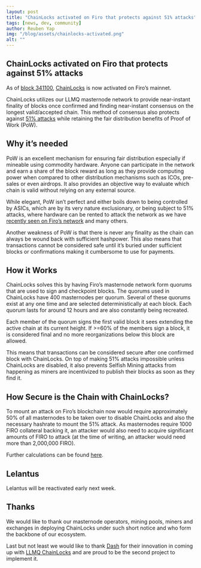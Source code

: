 ```yaml
---
layout: post
title: "ChainLocks activated on Firo that protects against 51% attacks"
tags: [news, dev, community]
author: Reuben Yap
img: "/blog/assets/chainlocks-activated.png"
alt: ""
---
```


## ChainLocks activated on Firo that protects against 51% attacks

As of [block 341100](https://explorer.firo.org/block/1ca6cbd9f6e13db8e0e1db0b77f8b1a037b01c69558214bc1ae2ce1f81da4890), [ChainLocks](https://github.com/dashpay/dips/blob/master/dip-0008.md) is now activated on Firo’s mainnet.

ChainLocks utilizes our LLMQ masternode network to provide near-instant finality of blocks once confirmed and finding near-instant consensus on the longest valid/accepted chain. This method of consensus also protects against [51% attacks](https://www.investopedia.com/terms/1/51-attack.asp) while retaining the fair distribution benefits of Proof of Work (PoW).

## Why it’s needed

PoW is an excellent mechanism for ensuring fair distribution especially if mineable using commodity hardware. Anyone can participate in the network and earn a share of the block reward as long as they provide computing power when compared to other distribution mechanisms such as ICOs, pre-sales or even airdrops. It also provides an objective way to evaluate which chain is valid without relying on any external source.

While elegant, PoW isn’t perfect and either boils down to being controlled by ASICs, which are by its very nature exclusionary, or being subject to 51% attacks, where hardware can be rented to attack the network as we have [recently seen on Firo’s network](https://forum.firo.org/t/firo-51-attack-post-mortem-and-vote-on-attackers-funds/1084) and many others.

Another weakness of PoW is that there is never any finality as the chain can always be wound back with sufficient hashpower. This also means that transactions cannot be considered safe until it’s buried under sufficient blocks or confirmations making it cumbersome to use for payments.

## How it Works

ChainLocks solves this by having Firo’s masternode network form quorums that are used to sign and checkpoint blocks. The quorums used in ChainLocks have 400 masternodes per quorum. Several of these quorums exist at any one time and are selected deterministically at each block. Each quorum lasts for around 12 hours and are also constantly being recreated.

Each member of the quorum signs the first valid block it sees extending the active chain at its current height. If >=60% of the members sign a block, it is considered final and no more reorganizations below this block are allowed.

This means that transactions can be considered secure after one confirmed block with ChainLocks. On top of making 51% attacks impossible unless ChainLocks are disabled, it also prevents Selfish Mining attacks from happening as miners are incentivized to publish their blocks as soon as they find it.

## How Secure is the Chain with ChainLocks?

To mount an attack on Firo’s blockchain now would require approximately 50% of all masternodes to be taken over to disable ChainLocks and also the necessary hashrate to mount the 51% attack. As masternodes require 1000 FIRO collateral backing it, an attacker would also need to acquire significant amounts of FIRO to attack (at the time of writing, an attacker would need more than 2,000,000 FIRO).

Further calculations can be found [here](https://github.com/dashpay/dips/blob/master/dip-0008.md#calculations).

## Lelantus 

Lelantus will be reactivated early next week.


## Thanks

We would like to thank our masternode operators, mining pools, miners and exchanges in deploying ChainLocks under such short notice and who form the backbone of our ecosystem.

Last but not least we would like to thank [Dash](https://dash.org) for their innovation in coming up with [LLMQ ChainLocks](https://github.com/dashpay/dips/blob/master/dip-0008.md) and are proud to be the second project to implement it.
